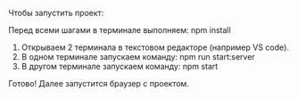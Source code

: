 Чтобы запустить проект: 

Перед всеми шагами в терминале выполняем: npm install

1. Открываем 2 терминала в текстовом редакторе (например VS code).
2. В одном терминале запускаем команду:    npm run start:server
3. В другом терминале запускаем команду: npm start

Готово! Далее запустится браузер с проектом.
